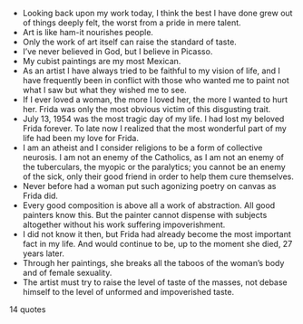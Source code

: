  - Looking back upon my work today, I think the best I have done grew out of things deeply felt, the worst from a pride in mere talent.
 - Art is like ham-it nourishes people.
 - Only the work of art itself can raise the standard of taste.
 - I’ve never believed in God, but I believe in Picasso.
 - My cubist paintings are my most Mexican.
 - As an artist I have always tried to be faithful to my vision of life, and I have frequently been in conflict with those who wanted me to paint not what I saw but what they wished me to see.
 - If I ever loved a woman, the more I loved her, the more I wanted to hurt her. Frida was only the most obvious victim of this disgusting trait.
 - July 13, 1954 was the most tragic day of my life. I had lost my beloved Frida forever. To late now I realized that the most wonderful part of my life had been my love for Frida.
 - I am an atheist and I consider religions to be a form of collective neurosis. I am not an enemy of the Catholics, as I am not an enemy of the tuberculars, the myopic or the paralytics; you cannot be an enemy of the sick, only their good friend in order to help them cure themselves.
 - Never before had a woman put such agonizing poetry on canvas as Frida did.
 - Every good composition is above all a work of abstraction. All good painters know this. But the painter cannot dispense with subjects altogether without his work suffering impoverishment.
 - I did not know it then, but Frida had already become the most important fact in my life. And would continue to be, up to the moment she died, 27 years later.
 - Through her paintings, she breaks all the taboos of the woman’s body and of female sexuality.
 - The artist must try to raise the level of taste of the masses, not debase himself to the level of unformed and impoverished taste.

14 quotes